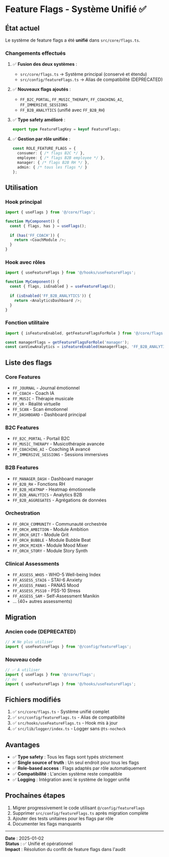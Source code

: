# Feature Flags - Système Unifié ✅

## État actuel

Le système de feature flags a été **unifié** dans `src/core/flags.ts`.

### Changements effectués

1. ✅ **Fusion des deux systèmes** :
   - `src/core/flags.ts` → Système principal (conservé et étendu)
   - `src/config/featureFlags.ts` → Alias de compatibilité (DEPRECATED)

2. ✅ **Nouveaux flags ajoutés** :
   - `FF_B2C_PORTAL`, `FF_MUSIC_THERAPY`, `FF_COACHING_AI`, `FF_IMMERSIVE_SESSIONS`
   - `FF_B2B_ANALYTICS` (unifié avec `FF_B2B_RH`)

3. ✅ **Type safety amélioré** :
   ```typescript
   export type FeatureFlagKey = keyof FeatureFlags;
   ```

4. ✅ **Gestion par rôle unifiée** :
   ```typescript
   const ROLE_FEATURE_FLAGS = {
     consumer: { /* flags B2C */ },
     employee: { /* flags B2B employee */ },
     manager: { /* flags B2B RH */ },
     admin: { /* tous les flags */ }
   };
   ```

## Utilisation

### Hook principal
```typescript
import { useFlags } from '@/core/flags';

function MyComponent() {
  const { flags, has } = useFlags();
  
  if (has('FF_COACH')) {
    return <CoachModule />;
  }
}
```

### Hook avec rôles
```typescript
import { useFeatureFlags } from '@/hooks/useFeatureFlags';

function MyComponent() {
  const { flags, isEnabled } = useFeatureFlags();
  
  if (isEnabled('FF_B2B_ANALYTICS')) {
    return <AnalyticsDashboard />;
  }
}
```

### Fonction utilitaire
```typescript
import { isFeatureEnabled, getFeatureFlagsForRole } from '@/core/flags';

const managerFlags = getFeatureFlagsForRole('manager');
const canViewAnalytics = isFeatureEnabled(managerFlags, 'FF_B2B_ANALYTICS');
```

## Liste des flags

### Core Features
- `FF_JOURNAL` - Journal émotionnel
- `FF_COACH` - Coach IA
- `FF_MUSIC` - Thérapie musicale
- `FF_VR` - Réalité virtuelle
- `FF_SCAN` - Scan émotionnel
- `FF_DASHBOARD` - Dashboard principal

### B2C Features
- `FF_B2C_PORTAL` - Portail B2C
- `FF_MUSIC_THERAPY` - Musicothérapie avancée
- `FF_COACHING_AI` - Coaching IA avancé
- `FF_IMMERSIVE_SESSIONS` - Sessions immersives

### B2B Features
- `FF_MANAGER_DASH` - Dashboard manager
- `FF_B2B_RH` - Fonctions RH
- `FF_B2B_HEATMAP` - Heatmap émotionnelle
- `FF_B2B_ANALYTICS` - Analytics B2B
- `FF_B2B_AGGREGATES` - Agrégations de données

### Orchestration
- `FF_ORCH_COMMUNITY` - Communauté orchestrée
- `FF_ORCH_AMBITION` - Module Ambition
- `FF_ORCH_GRIT` - Module Grit
- `FF_ORCH_BUBBLE` - Module Bubble Beat
- `FF_ORCH_MIXER` - Module Mood Mixer
- `FF_ORCH_STORY` - Module Story Synth

### Clinical Assessments
- `FF_ASSESS_WHO5` - WHO-5 Well-being Index
- `FF_ASSESS_STAI6` - STAI-6 Anxiety
- `FF_ASSESS_PANAS` - PANAS Mood
- `FF_ASSESS_PSS10` - PSS-10 Stress
- `FF_ASSESS_SAM` - Self-Assessment Manikin
- ... (40+ autres assessments)

## Migration

### Ancien code (DEPRECATED)
```typescript
// ❌ Ne plus utiliser
import { useFeatureFlags } from '@/config/featureFlags';
```

### Nouveau code
```typescript
// ✅ À utiliser
import { useFlags } from '@/core/flags';
// ou
import { useFeatureFlags } from '@/hooks/useFeatureFlags';
```

## Fichiers modifiés

1. ✅ `src/core/flags.ts` - Système unifié complet
2. ✅ `src/config/featureFlags.ts` - Alias de compatibilité
3. ✅ `src/hooks/useFeatureFlags.ts` - Hook mis à jour
4. ✅ `src/lib/logger/index.ts` - Logger sans `@ts-nocheck`

## Avantages

- ✅ **Type safety** : Tous les flags sont typés strictement
- ✅ **Single source of truth** : Un seul endroit pour tous les flags
- ✅ **Role-based access** : Flags adaptés par rôle automatiquement
- ✅ **Compatibilité** : L'ancien système reste compatible
- ✅ **Logging** : Intégration avec le système de logger unifié

## Prochaines étapes

1. Migrer progressivement le code utilisant `@/config/featureFlags`
2. Supprimer `src/config/featureFlags.ts` après migration complète
3. Ajouter des tests unitaires pour les flags par rôle
4. Documenter les flags manquants

---
**Date** : 2025-01-02  
**Status** : ✅ Unifié et opérationnel  
**Impact** : Résolution du conflit de feature flags dans l'audit
